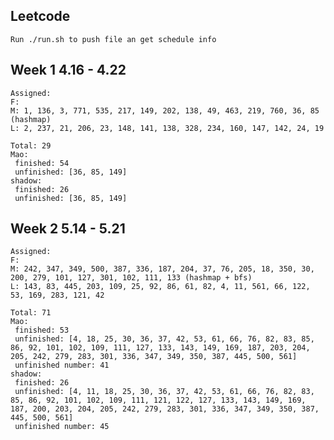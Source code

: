 ## Leetcode
    Run ./run.sh to push file an get schedule info

## Week 1 4.16 - 4.22
    Assigned:
    F:
    M: 1, 136, 3, 771, 535, 217, 149, 202, 138, 49, 463, 219, 760, 36, 85 (hashmap)
    L: 2, 237, 21, 206, 23, 148, 141, 138, 328, 234, 160, 147, 142, 24, 19

	Total: 29
	Mao:
	 finished: 54
	 unfinished: [36, 85, 149]
	shadow:
	 finished: 26
	 unfinished: [36, 85, 149]

## Week 2 5.14 - 5.21
    Assigned:
    F:
    M: 242, 347, 349, 500, 387, 336, 187, 204, 37, 76, 205, 18, 350, 30, 200, 279, 101, 127, 301, 102, 111, 133 (hashmap + bfs)
    L: 143, 83, 445, 203, 109, 25, 92, 86, 61, 82, 4, 11, 561, 66, 122, 53, 169, 283, 121, 42

	Total: 71
	Mao:
	 finished: 53
	 unfinished: [4, 18, 25, 30, 36, 37, 42, 53, 61, 66, 76, 82, 83, 85, 86, 92, 101, 102, 109, 111, 127, 133, 143, 149, 169, 187, 203, 204, 205, 242, 279, 283, 301, 336, 347, 349, 350, 387, 445, 500, 561]
	 unfinished number: 41
	shadow:
	 finished: 26
	 unfinished: [4, 11, 18, 25, 30, 36, 37, 42, 53, 61, 66, 76, 82, 83, 85, 86, 92, 101, 102, 109, 111, 121, 122, 127, 133, 143, 149, 169, 187, 200, 203, 204, 205, 242, 279, 283, 301, 336, 347, 349, 350, 387, 445, 500, 561]
	 unfinished number: 45
